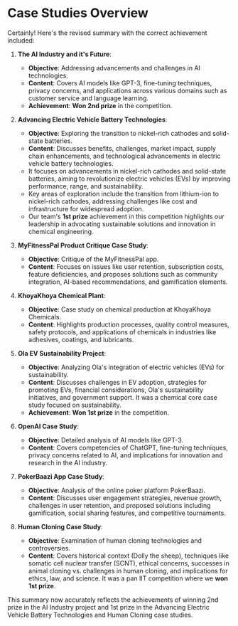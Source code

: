 # Case Studies Overview

Certainly! Here's the revised summary with the correct achievement included:

1. **The AI Industry and it's Future**:
   - **Objective**: Addressing advancements and challenges in AI technologies.
   - **Content**: Covers AI models like GPT-3, fine-tuning techniques, privacy concerns, and applications across various domains such as customer service and language learning.
   - **Achievement**: **Won 2nd prize** in the competition.

2. **Advancing Electric Vehicle Battery Technologies**:
   - **Objective**: Exploring the transition to nickel-rich cathodes and solid-state batteries.
   - **Content**: Discusses benefits, challenges, market impact, supply chain enhancements, and technological advancements in electric vehicle battery technologies. 
   - It focuses on advancements in nickel-rich cathodes and solid-state batteries, aiming to revolutionize electric vehicles (EVs) by improving performance, range, and sustainability.
   - Key areas of exploration include the transition from lithium-ion to nickel-rich cathodes, addressing challenges like cost and infrastructure for widespread adoption.
   - Our team's **1st prize** achievement in this competition highlights our leadership in advocating sustainable solutions and innovation in chemical engineering.

3. **MyFitnessPal Product Critique Case Study**:
   - **Objective**: Critique of the MyFitnessPal app.
   - **Content**: Focuses on issues like user retention, subscription costs, feature deficiencies, and proposes solutions such as community integration, AI-based recommendations, and gamification elements.

4. **KhoyaKhoya Chemical Plant**:
   - **Objective**: Case study on chemical production at KhoyaKhoya Chemicals.
   - **Content**: Highlights production processes, quality control measures, safety protocols, and applications of chemicals in industries like adhesives, coatings, and lubricants.

5. **Ola EV Sustainability Project**:
   - **Objective**: Analyzing Ola's integration of electric vehicles (EVs) for sustainability.
   - **Content**: Discusses challenges in EV adoption, strategies for promoting EVs, financial considerations, Ola's sustainability initiatives, and government support. It was a chemical core case study focused on sustainability.
   - **Achievement**: **Won 1st prize** in the competition.

6. **OpenAI Case Study**:
   - **Objective**: Detailed analysis of AI models like GPT-3.
   - **Content**: Covers competencies of ChatGPT, fine-tuning techniques, privacy concerns related to AI, and implications for innovation and research in the AI industry.

7. **PokerBaazi App Case Study**:
   - **Objective**: Analysis of the online poker platform PokerBaazi.
   - **Content**: Discusses user engagement strategies, revenue growth, challenges in user retention, and proposed solutions including gamification, social sharing features, and competitive tournaments.

8. **Human Cloning Case Study**:
   - **Objective**: Examination of human cloning technologies and controversies.
   - **Content**: Covers historical context (Dolly the sheep), techniques like somatic cell nuclear transfer (SCNT), ethical concerns, successes in animal cloning vs. challenges in human cloning, and implications for ethics, law, and science. It was a pan IIT competition where we **won 1st prize**. 

This summary now accurately reflects the achievements of winning 2nd prize in the AI Industry project and 1st prize in the Advancing Electric Vehicle Battery Technologies and Human Cloning case studies.
